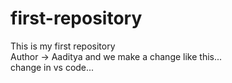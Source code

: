 # first-repository
This is my first repository
<br>
Author -> Aaditya and we make a change like this...
<br>
change in vs code...
